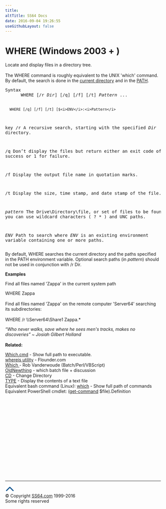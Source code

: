 ```yaml
---
title:
altTitle: SS64 Docs
date: 2016-09-04 19:26:55
useGithubLayout: false
---
```

<!-- #BeginLibraryItem "/Library/head_nt.lbi" --><!-- #EndLibraryItem --><h1>WHERE (Windows 2003 + )</h1> 
<p> Locate and display files in a directory tree. <br>
  <br>
  The WHERE command is roughly equivalent to the UNIX 'which' command. By default, the search is done in the <a href="cd.html">current directory</a> 
and in the <a href="path.html">PATH</a>.
</p><pre>Syntax
      WHERE [/r <i>Dir</i>] [/q] [/f] [/t] <i>Pattern</i> ...

      WHERE [/q] [/f] [/t] [$<i>ENV</i>:<i>Pattern</i>

key
   /r      A recursive search, starting with the specified <i>Dir</i> directory.

   /q      Don’t display the files but return either an exit code of 0 for success
           or 1 for failure.

   /f      Display the output file name in quotation marks.

   /t      Display the size, time stamp, and date stamp of the file.

  <i>pattern</i>  The Drive\Directory\file, or set of files to be found.
           you can use wildcard characters ( ? * ) and UNC paths.

   <i>ENV</i>     Path to search where <i>ENV</i> is an existing environment variable containing one or more paths.</pre>
<p>By default, WHERE searches the current directory and the paths specified in the PATH environment variable. Optional search paths (in <i>pattern</i>) should not be used in conjunction with <span class="code">/r Dir</span>.</p>
<p><b>Examples</b></p>
<p>Find all files named 'Zappa' in the current system path</p>
<p><span class="code">WHERE  Zappa</span><br>
<br>
Find all files named 'Zappa' on the remote computer 'Server64' searching 
its subdirectories:<br>
<br>
<span class="code">WHERE /r \\Server64\Share1 Zappa.* </span></p>
<p><i class="quote">“Who never walks, save where he sees men's tracks, makes no discoveries” ~ Josiah Gilbert Holland </i><br>
<br>
<b>Related:</b></p>
<p><a href="syntax-which.html">Which.cmd</a> - Show full path to executable.<br>
<a href="http://www.flounder.com/whereis.htm">whereis utility</a> - Flounder.com<br>
<a href="http://www.robvanderwoude.com/unixports.php#WHICH">Which </a>  - Rob Vanderwoude (Batch/Perl/VBScript) <br>
<a href="http://blogs.msdn.com/oldnewthing/archive/2005/01/20/357225.aspx">OldNewthing</a> - which batch file + discussion <br>
<a href="cd.html">CD</a> - Change Directory<br>
<a href="type.html">TYPE</a> - Display the contents of a text file <br>
Equivalent bash command (Linux): <a href="../bash/which.html">which</a> - Show full path of commands<br>
Equivalent PowerShell cmdlet: <span class="code">(<a href="../ps/get-command.html">get-command</a> $file).Definition</span><br>
</p><!-- #BeginLibraryItem "/Library/foot_nt.lbi" --><p>
<!-- windows300 -->
<ins class="adsbygoogle" style="display:inline-block;width:300px;height:250px" data-ad-client="ca-pub-6140977852749469" data-ad-slot="7649547908"></ins>
<script>
(adsbygoogle = window.adsbygoogle || []).push({});
</script></p>
<hr>
<div id="bl" class="footer"><a href="where.html#"><img src="../images/top.png" width="30" height="22" alt="Back to the Top"></a></div>
<div id="br" class="footer, tagline">© Copyright <a href="http://ss64.com/">SS64.com</a> 1999-2016<br>
Some rights reserved</div><!-- #EndLibraryItem -->

